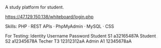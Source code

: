 A study platform for student.

https://47.129.150.138/whiteboard/login.php

Skills: PHP · REST APIs · PhpMyAdmin · MySQL · CSS

For Testing:
Identity  Username	Password
Student     S1	a32165487A
Student     S2	a12345678A
Techer      T3	12312312aA
Admin       A1	12345678aA
